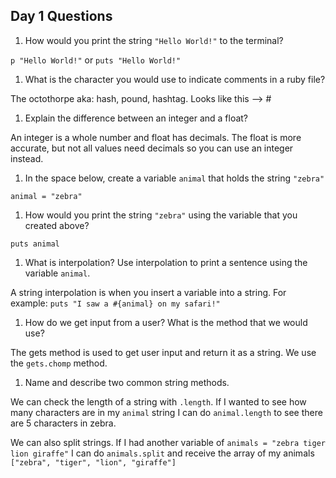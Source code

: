 ## Day 1 Questions

1. How would you print the string `"Hello World!"` to the terminal?

`p "Hello World!"` or `puts "Hello World!"`

1. What is the character you would use to indicate comments in a ruby file?

The octothorpe aka: hash, pound, hashtag. Looks like this --> #

1. Explain the difference between an integer and a float?

An integer is a whole number and float has decimals. The float is more accurate, but not all values need decimals so you can use an integer instead.

1. In the space below, create a variable `animal` that holds the string `"zebra"`

`animal = "zebra"`

1. How would you print the string `"zebra"` using the variable that you created above?

`puts animal`

1. What is interpolation? Use interpolation to print a sentence using the variable `animal`.

A string interpolation is when you insert a variable into a string. For example: `puts "I saw a #{animal} on my safari!"`

1. How do we get input from a user? What is the method that we would use?

The gets method is used to get user input and return it as a string. We use the `gets.chomp` method.

1. Name and describe two common string methods.

We can check the length of a string with `.length`. If I wanted to see how many characters are in my `animal` string I can do `animal.length` to see there are 5 characters in zebra.

We can also split strings. If I had another variable of `animals = "zebra tiger lion giraffe"` I can do `animals.split` and receive the array of my animals `["zebra", "tiger", "lion", "giraffe"]`
